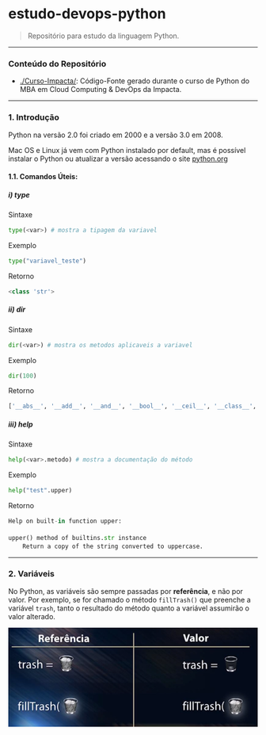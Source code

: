 # estudo-devops-python

> Repositório para estudo da linguagem Python.

---

### Conteúdo do Repositório

* [./Curso-Impacta/](https://github.com/Gustavo-RibMartins/estudo-devops-python/tree/main/Curso-Impacta "Curso de Python do MBA da Impacta"): Código-Fonte gerado durante o curso de Python do MBA em Cloud Computing & DevOps da Impacta.

---
### 1. Introdução

Python na versão 2.0 foi criado em 2000 e a versão 3.0 em 2008.

Mac OS e Linux já vem com Python instalado por default, mas é possível instalar o Python ou atualizar a versão acessando o site [python.org](https://www.python.org/ "https://www.python.org/")

#### 1.1. Comandos Úteis:

##### i) type

Sintaxe
```python
type(<var>) # mostra a tipagem da variavel
```
Exemplo
```python
type("variavel_teste")
```
Retorno
```python
<class 'str'>
```

##### ii) dir

Sintaxe
```python
dir(<var>) # mostra os metodos aplicaveis a variavel
```
Exemplo
```python
dir(100)
```
Retorno
```python
['__abs__', '__add__', '__and__', '__bool__', '__ceil__', '__class__', '__delattr__', '__dir__', '__divmod__', '__doc__', '__eq__', '__float__', '__floor__', '__floordiv__', '__format__', '__ge__', '__getattribute__', '__getnewargs__', '__gt__', '__hash__', '__index__', '__init__', '__init_subclass__', '__int__', '__invert__', '__le__', '__lshift__', '__lt__', '__mod__', '__mul__', '__ne__', '__neg__', '__new__', '__or__', '__pos__', '__pow__', '__radd__', '__rand__', '__rdivmod__', '__reduce__', '__reduce_ex__', '__repr__', '__rfloordiv__', '__rlshift__', '__rmod__', '__rmul__', '__ror__', '__round__', '__rpow__', '__rrshift__', '__rshift__', '__rsub__', '__rtruediv__', '__rxor__', '__setattr__', '__sizeof__', '__str__', '__sub__', '__subclasshook__', '__truediv__', '__trunc__', '__xor__', 'as_integer_ratio', 'bit_count', 'bit_length', 'conjugate', 'denominator', 'from_bytes', 'imag', 'numerator', 'real', 'to_bytes']
```

##### iii) help

Sintaxe
```python
help(<var>.metodo) # mostra a documentação do método
```
Exemplo
```python
help("test".upper)
```
Retorno
```python
Help on built-in function upper:

upper() method of builtins.str instance
    Return a copy of the string converted to uppercase.
```
---


### 2. Variáveis

No Python, as variáveis são sempre passadas por **referência**, e não por valor.
Por exemplo, se for chamado o método `fillTrash()` que preenche a variável `trash`, tanto o resultado do método quanto a variável assumirão o valor alterado.

![](/Imagens/VarPassRef.png)